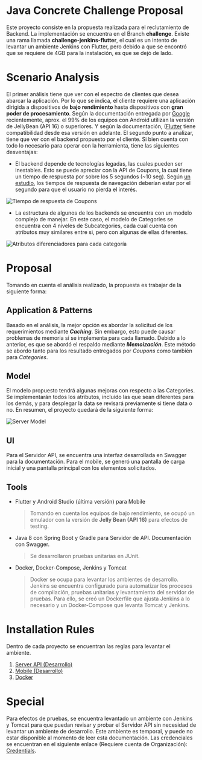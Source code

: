 # Java Concrete Challenge Proposal
Este proyecto consiste en la propuesta realizada para el reclutamiento de Backend. La implementación se encuentra en el Branch **challenge**. Existe una rama llamada **challenge-jenkins-flutter**, el cual es un intento de levantar un ambiente Jenkins con Flutter, pero debido a que se encontró que se requiere de 4GB para la instalación, es que se dejó de lado.

# Scenario Analysis
El primer análisis tiene que ver con el espectro de clientes que desea abarcar la aplicación. Por lo que se indica, el cliente requiere una aplicación dirigida a dispositivos de **bajo rendimiento** hasta dispositivos con **gran poder de procesamiento**. Según la documentación entregada por  [Google](https://developer.android.com/about/dashboards) recientemente, aprox. el 99% de los equipos con Android utilizan la versión de JellyBean (API 16) o superiores. Y según la documentación, ([Flutter](https://flutter.io/faq/#what-devices-and-os-versions-does-flutter-run-on) tiene compatibilidad desde esa versión en adelante.
El segundo punto a analizar, tiene que ver con el backend propuesto por el cliente. Si bien cuenta con todo lo necesario para operar con la herramienta, tiene las siguientes desventajas:

- El backend depende de tecnologías legadas, las cuales pueden ser inestables. Esto se puede apreciar con la API de Coupons, la cual tiene un tiempo de respuesta por sobre los 5 segundos (~10 seg). Según [un estudio](https://www.nngroup.com/articles/response-times-3-important-limits/), los tiempos de respuesta de navegación deberían estar por el segundo para que el usuario no pierda el interés.

![Tiempo de respuesta de Coupons](https://lh3.googleusercontent.com/L8qBuy3xLSy3BbNVjphnGnqQXx1-FvDza4PpEvPZZHPbrCQtlZynpIrtKYI_TLcMWXpTT5s8tsj1=s800 "Tiempo de respuesta de Coupons")

- La estructura de algunos de los backends se encuentra con un modelo complejo de manejar. En este caso, el modelo de Categories se encuentra con 4 niveles de Subcategories, cada cual cuenta con atributos muy similares entre si, pero con algunas de ellas diferentes.

![Atributos diferenciadores para cada categoría](https://lh3.googleusercontent.com/tz81ljD3lgjJ3stG8kvk9jW-XIUm1vgswH4sV4oTFX3bCm1bZyEracdY9X4ai-t-D60KkL-QX9Oi=s800 "Atributos diferenciadores para cada categoría")

# Proposal

Tomando en cuenta el análisis realizado, la propuesta es trabajar de la siguiente forma: 

## Application & Patterns

Basado en el análisis, la mejor opción es abordar la solicitud de los requerimientos mediante ***Caching***. Sin embargo, esto puede causar problemas de memoria si se implementa para cada llamado. Debido a lo anterior, es que se abordó el respaldo mediante ***Memoización***. Este método se abordo tanto para los resultado entregados por *Coupons* como también para *Categories*.

## Model

El modelo propuesto tendrá algunas mejoras con respecto a las Categories. Se implementarán todos los atributos, incluído las que sean diferentes para los demás, y para desplegar la data se revisará previamente si tiene data o no. En resumen, el proyecto quedará de la siguiente forma:

![Server Model](https://lh3.googleusercontent.com/xAe1dyla8MyW1oKDJs8rkYIQnNh8W4EJlEflYoacrOFHKQ1Vb9szaPs3iOfYwrGCpUt5GkMRJUmf=s800 "Server Model")

## UI

Para el Servidor API, se encuentra una interfaz desarrollada en Swagger para la documentación. Para el mobile, se generó una pantalla de carga inicial y una pantalla principal con los elementos solicitados.

## Tools

- Flutter y Android Studio (última versión) para Mobile
	> Tomando en cuenta los equipos de bajo rendimiento, se ocupó un emulador con la versión de **Jelly Bean (API 16)** para efectos de testing.
- Java 8 con Spring Boot y Gradle para Servidor de API. Documentación con Swagger.
	> Se desarrollaron pruebas unitarias en JUnit.
- Docker, Docker-Compose, Jenkins y Tomcat
	> Docker se ocupa para levantar los ambientes de desarrollo. Jenkins se encuentra configurado para automatizar los procesos de compilación, pruebas unitarias y levantamiento del servidor de pruebas. Para ello, se creó un Dockerfile que ajusta Jenkins a lo necesario y un Docker-Compose que levanta Tomcat y Jenkins.

# Installation Rules

Dentro de cada proyecto se encuentran las reglas para levantar el ambiente.

1) [Server API (Desarrollo)](https://github.com/pperez-accenture/java-recruiting-hsa/tree/challenge/java/challenge/)
2) [Mobile (Desarrollo)](https://github.com/pperez-accenture/java-recruiting-hsa/tree/challenge/flutter/challenge)
3) [Docker](https://github.com/pperez-accenture/java-recruiting-hsa/tree/challenge/docker)

# Special

Para efectos de pruebas, se encuentra levantado un ambiente con Jenkins y Tomcat para que puedan revisar y probar el Servidor API sin necesidad de levantar un ambiente de desarrollo. Este ambiente es temporal, y puede no estar disponible al momento de leer esta documentación. Las credenciales se encuentran en el siguiente enlace (Requiere cuenta de Organización): [Credentials](https://myoffice.accenture.com/:w:/g/personal/p_perez_bustos_accenture_com/ERSCKifF2IRCn622gsSo0D8BQMuYZLiNkrl8D4CPSnZI2A?e=3lr4Vp).